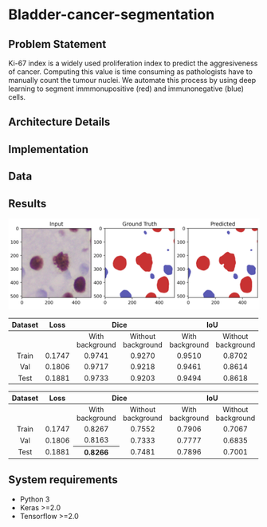 # Bladder-cancer-segmentation

## Problem Statement
Ki-67 index is a widely used proliferation index to predict the aggresiveness of cancer. Computing this value is time consuming as pathologists have to manually count the tumour nuclei.
We automate this process by using deep learning to segment immmonupositive (red) and immunonegative (blue) cells. 

## Architecture Details

## Implementation
## Data

## Results
![Result](Segmented_result.png)  

<table>
  <thead>
    <tr>
      <th>Dataset</th><th>Loss</th><th colspan=2>Dice</th><th colspan=2>IoU</th>
    </tr>
  </thead>
  <tbody>
    <tr align="center">
      <td></td><td></td><td>With <br/>background</td><td>Without <br/>background</td><td>With <br/>background</td><td>Without <br/>background</td>
    </tr>
    <tr align="center">
      <td>Train</td>
      <td>0.1747</td> <td>0.9741</td> <td>0.9270</td> <td>0.9510</td> <td>0.8702</td>
    </tr>
    <tr align="center">
      <td>Val</td> <td>0.1806</td> <td>0.9717</td> <td>0.9218</td> <td>0.9461</td> <td>0.8614</td>
    </tr>
    <tr align="center">
      <td>Test</td>
      <td>0.1881</td> <td>0.9733</td> <td>0.9203</td> <td>0.9494</td> <td>0.8618</td>
    </tr>
  </tbody>
</table>

<table>
  <thead>
    <tr>
      <th>Dataset</th><th>Loss</th><th colspan=2>Dice</th><th colspan=2>IoU</th>
    </tr>
  </thead>
  <tbody>
    <tr align="center">
      <td></td><td></td><td>With <br/>background</td><td>Without <br/>background</td><td>With <br/>background</td><td>Without <br/>background</td>
    </tr>
    <tr align="center">
      <td>Train</td>
      <td>0.1747</td> <td>0.8267</td> <td>0.7552</td> <td>0.7906</td> <td>0.7067</td>
    </tr>
    <tr align="center">
      <td>Val</td> <td>0.1806</td> <td>0.8163</td> <td>0.7333</td> <td>0.7777</td> <td>0.6835</td>
    </tr>
    <tr align="center">
      <td>Test</td>
      <td>0.1881</td> <th>0.8266</th> <td>0.7481</td> <td>0.7896</td> <td>0.7001</td>
    </tr>
  </tbody>
</table>


## System requirements
- Python 3
- Keras >=2.0
- Tensorflow >=2.0
